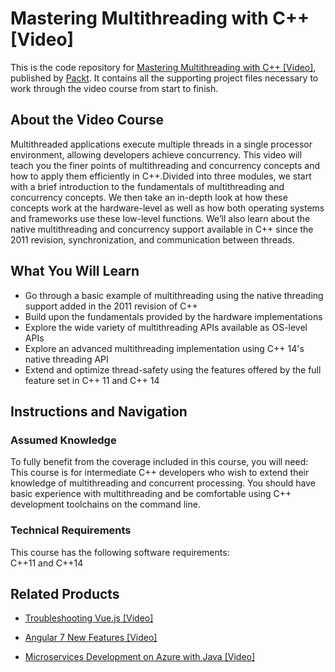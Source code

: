 # Mastering Multithreading with C++ [Video]
This is the code repository for [Mastering Multithreading with C++ [Video]](https://www.packtpub.com/application-development/mastering-multithreading-c-video?utm_source=github&utm_medium=repository&utm_campaign=9781788836210), published by [Packt](https://www.packtpub.com/?utm_source=github). It contains all the supporting project files necessary to work through the video course from start to finish.
## About the Video Course
Multithreaded applications execute multiple threads in a single processor environment, allowing developers achieve concurrency. This video will teach you the finer points of multithreading and concurrency concepts and how to apply them efficiently in C++.Divided into three modules, we start with a brief introduction to the fundamentals of multithreading and concurrency concepts. We then take an in-depth look at how these concepts work at the hardware-level as well as how both operating systems and frameworks use these low-level functions. We’ll also learn about the native multithreading and concurrency support available in C++ since the 2011 revision, synchronization, and communication between threads.

<H2>What You Will Learn</H2>
<DIV class=book-info-will-learn-text>
<UL>
<LI>Go through a basic example of multithreading using the native threading support added in the 2011 revision of C++ 
<LI>Build upon the fundamentals provided by the hardware implementations 
<LI>Explore the wide variety of multithreading APIs available as OS-level APIs 
<LI>Explore an advanced multithreading implementation using C++ 14's native threading API 
<LI>Extend and optimize thread-safety using the features offered by the full feature set in C++ 11 and C++ 14 &nbsp;&nbsp;&nbsp; </LI></UL></DIV>

## Instructions and Navigation
### Assumed Knowledge
To fully benefit from the coverage included in this course, you will need:<br/>
This course is for intermediate C++ developers who wish to extend their knowledge of multithreading and concurrent processing. You should have basic experience with multithreading and be comfortable using C++ development toolchains on the command line.
### Technical Requirements
This course has the following software requirements:<br/>
C++11 and C++14

## Related Products
* [Troubleshooting Vue.js [Video]](https://www.packtpub.com/application-development/troubleshooting-vuejs-video?utm_source=github&utm_medium=repository&utm_campaign=9781788993531)

* [Angular 7 New Features [Video]](https://www.packtpub.com/web-development/angular-7-new-features-video?utm_source=github&utm_medium=repository&utm_campaign=9781789619683)

* [Microservices Development on Azure with Java [Video]](https://www.packtpub.com/virtualization-and-cloud/microservices-development-azure-java-video?utm_source=github&utm_medium=repository&utm_campaign=9781789808858)

